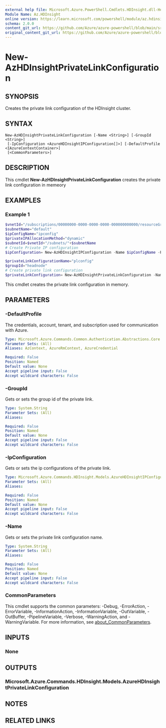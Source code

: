 ```yaml
---
external help file: Microsoft.Azure.PowerShell.Cmdlets.HDInsight.dll-Help.xml
Module Name: Az.HDInsight
online version: https://learn.microsoft.com/powershell/module/az.hdinsight/new-azhdinsightprivatelinkconfiguration
schema: 2.0.0
content_git_url: https://github.com/Azure/azure-powershell/blob/main/src/HDInsight/HDInsight/help/New-AzHDInsightPrivateLinkConfiguration.md
original_content_git_url: https://github.com/Azure/azure-powershell/blob/main/src/HDInsight/HDInsight/help/New-AzHDInsightPrivateLinkConfiguration.md
---
```


# New-AzHDInsightPrivateLinkConfiguration

## SYNOPSIS
Creates the private link configuration of the HDInsight cluster.

## SYNTAX

```
New-AzHDInsightPrivateLinkConfiguration [-Name <String>] [-GroupId <String>]
 [-IpConfiguration <AzureHDInsightIPConfiguration[]>] [-DefaultProfile <IAzureContextContainer>]
 [<CommonParameters>]
```

## DESCRIPTION
This cmdlet **New-AzHDInsightPrivateLinkConfiguration** creates the private link configuration in memeory

## EXAMPLES

### Example 1
```powershell
$vnetId="/subscriptions/00000000-0000-0000-0000-000000000000/resourceGroups/testrg/providers/Microsoft.Network/virtualNetworks/testvnet"
$subnetName="default"
$ipConfigName="ipconfig"
$privateIPAllocationMethod="dynamic"
$subnetId=$vnetId+"/subnets/"+$subnetName
# Create Private IP configuration
$ipConfiguration= New-AzHDInsightIPConfiguration -Name $ipConfigName -PrivateIPAllocationMethod $privateIPAllocationMethod -SubnetId $subnetId -Primary

$privateLinkConfigurationName="plconfig"
$groupId="headnode"
# Create private link configuration
$privateLinkConfiguration= New-AzHDInsightPrivateLinkConfiguration -Name $privateLinkConfigurationName -GroupId $groupId -IPConfiguration $ipConfiguration
```

This cmdlet creates the private link configuration in memory.

## PARAMETERS

### -DefaultProfile
The credentials, account, tenant, and subscription used for communication with Azure.

```yaml
Type: Microsoft.Azure.Commands.Common.Authentication.Abstractions.Core.IAzureContextContainer
Parameter Sets: (All)
Aliases: AzContext, AzureRmContext, AzureCredential

Required: False
Position: Named
Default value: None
Accept pipeline input: False
Accept wildcard characters: False
```

### -GroupId
Gets or sets the group id of the private link.

```yaml
Type: System.String
Parameter Sets: (All)
Aliases:

Required: False
Position: Named
Default value: None
Accept pipeline input: False
Accept wildcard characters: False
```

### -IpConfiguration
Gets or sets the ip configurations of the private link.

```yaml
Type: Microsoft.Azure.Commands.HDInsight.Models.AzureHDInsightIPConfiguration[]
Parameter Sets: (All)
Aliases:

Required: False
Position: Named
Default value: None
Accept pipeline input: False
Accept wildcard characters: False
```

### -Name
Gets or sets the private link configuration name.

```yaml
Type: System.String
Parameter Sets: (All)
Aliases:

Required: False
Position: Named
Default value: None
Accept pipeline input: False
Accept wildcard characters: False
```

### CommonParameters
This cmdlet supports the common parameters: -Debug, -ErrorAction, -ErrorVariable, -InformationAction, -InformationVariable, -OutVariable, -OutBuffer, -PipelineVariable, -Verbose, -WarningAction, and -WarningVariable. For more information, see [about_CommonParameters](http://go.microsoft.com/fwlink/?LinkID=113216).

## INPUTS

### None

## OUTPUTS

### Microsoft.Azure.Commands.HDInsight.Models.AzureHDInsightPrivateLinkConfiguration

## NOTES

## RELATED LINKS
